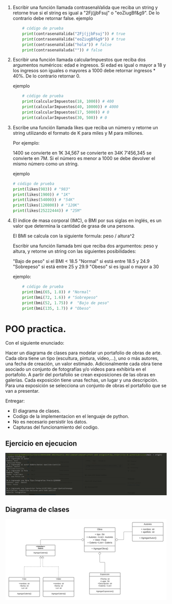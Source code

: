 1. Escribir una función llamada contrasenaValida que reciba un string y retorne true si el string es igual a "2Fj(jjbFsuj" o "eoZiugBf&g9". De lo contrario debe retornar false.
    ejemplo
    ```python
        # código de prueba
        print(contrasenaValida("2Fj(jjbFsuj")) # true
        print(contrasenaValida("eoZiugBf&g9")) # true
        print(contrasenaValida("hola")) # false
        print(contrasenaValuda("")) # false
    ```
2. Escribir una función llamada calcularImpuestos que reciba dos argumentos numéricos: edad e ingresos. Si edad es igual o mayor a 18 y los ingresos son iguales o mayores a 1000 debe retornar ingresos * 40%. De lo contrario retornar 0.

    ejemplo
    ```python
        # código de prueba
        print(calcularImpuestos(18, 1000)) # 400
        print(calcularImpuestos(40, 10000)) # 4000
        print(calcularImpuestos(17, 5000)) # 0
        print(calcularImpuestos(30, 500)) # 0
    ```
3. Escribe una función llamada likes que reciba un número y retorne un string utilizando el formato de K para miles y M para millones.

    Por ejemplo:

    1400 se convierte en 1K
    34,567 se convierte en 34K
    7’456,345 se convierte en 7M.
    Si el número es menor a 1000 se debe devolver el mismo número como un string.

    ejemplo
    ```python
    # código de prueba
    print(likes(983)) # "983"
    print(likes(1900)) # "1K"
    print(likes(54000)) # "54K"
    print(likes(120800)) # "120K"
    print(likes(25222444)) # "25M"
    ```
4. El índice de masa corporal (IMC), o BMI por sus siglas en inglés, es un valor que       determina la cantidad de grasa de una persona.

    El BMI se calcula con la siguiente formula: peso / altura^2

    Escribir una función llamada bmi que reciba dos argumentos: peso y altura, y retorne un string con las siguientes posibilidades:

    "Bajo de peso" si el BMI < 18.5
    "Normal" si está entre 18.5 y 24.9
    "Sobrepeso" si está entre 25 y 29.9
    "Obeso" si es igual o mayor a 30
    
    ejemplo:
    ```python
        # código de prueba
        print(bmi(65, 1.8)) # "Normal"
        print(bmi(72, 1.6)) # "Sobrepeso"
        print(bmi(52, 1.75)) #  "Bajo de peso"
        print(bmi(135, 1.7)) # "Obeso"
    ```
# POO practica. 
Con el siguiente enunciado: 

Hacer un diagrama de clases para modelar un portafolio de obras de arte. Cada obra tiene un tipo (escultura, pintura, video,…), uno o más autores, una fecha de creación, un valor estimado. Adicionalmente cada obra tiene asociado un conjunto de fotografías y/o videos para exhibirla en el portafolio. A partir del portafolio se crean exposiciones de las obras en galerías. Cada exposición tiene unas fechas, un lugar y una descripción. Para una exposición se selecciona un conjunto de obras el portafolio que se van a presentar.

Entregar:
- El diagrama de clases.
- Codigo de la implementacion en el lenguaje de python.
- No es necesario persistir los datos.
- Capturas del funcionamiento del codigo. 

## Ejercicio en ejecucion
![img](./asserts/imagen1.PNG)

## Diagrama de clases
![img](./asserts/imangen.png)